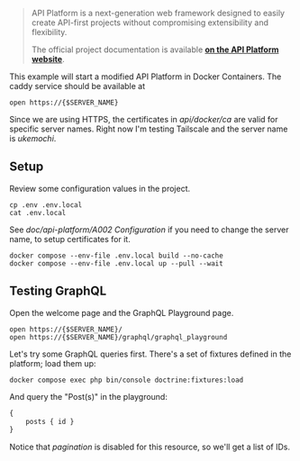 > API Platform is a next-generation web framework designed to easily create API-first projects without compromising extensibility and flexibility.
> 
> The official project documentation is available **[on the API Platform website](https://api-platform.com)**.

This example will start a modified API Platform in Docker Containers. The caddy service should be available at
```
open https://{$SERVER_NAME}
```
Since we are using HTTPS, the certificates in _api/docker/ca_ are valid for specific server names. Right now I'm testing Tailscale and the server name is _ukemochi_.
## Setup
Review some configuration values in the project.
```shell
cp .env .env.local
cat .env.local
```
See _doc/api-platform/A002 Configuration_ if you need to change the server name, to setup certificates for it.

```shell
docker compose --env-file .env.local build --no-cache
docker compose --env-file .env.local up --pull --wait
```
## Testing GraphQL
Open the welcome page and the GraphQL Playground page.
```
open https://{$SERVER_NAME}/
open https://{$SERVER_NAME}/graphql/graphql_playground
```
Let's try some GraphQL queries first. There's a set of fixtures defined in the platform; load them up:
```shell
docker compose exec php bin/console doctrine:fixtures:load
```
And query the "Post(s)" in the playground:
```graphql
{
	posts { id }
}
```
Notice that _pagination_ is disabled for this resource, so we'll get a list of IDs.